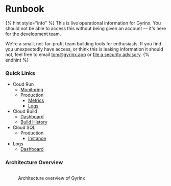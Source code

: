 # Runbook

{% hint style="info" %}
This is live operational information for Gyrinx. You should not be able to access this without being given an account — it's here for the development team.

We're a small, not-for-profit team building tools for enthusiasts. If you find you unexpectedly have access, or think this is leaking information it should not, feel free to email [tom@gyrinx.app](mailto:tom@gyrinx.app) or [file a security advisory](https://github.com/gyrinx-app/gyrinx/security/advisories/new).&#x20;
{% endhint %}

### Quick Links

- Coud Run
  - [Monitoring](https://console.cloud.google.com/monitoring/dashboards/integration/cloud_run.cloudrun-monitoring;duration=P1D?invt=Abt3Dw\&project=windy-ellipse-440618-p9\&pageState=\(%22eventTypes%22:\(%22selected%22:%5B%22CLOUD_ALERTING_ALERT%22,%22CLOUD_RUN_DEPLOYMENT%22%5D\)\))
  - Production
    - [Metrics](https://console.cloud.google.com/run/detail/europe-west2/gyrinx/metrics?invt=Abt3Dw\&project=windy-ellipse-440618-p9)
    - [Logs](https://console.cloud.google.com/run/detail/europe-west2/gyrinx/logs?invt=Abt3Dw\&project=windy-ellipse-440618-p9)
- Cloud Build
  - [Dashboard](https://console.cloud.google.com/cloud-build/dashboard?invt=Abt3Dw\&project=windy-ellipse-440618-p9)
  - [Build History](https://console.cloud.google.com/cloud-build/builds;region=global?query=trigger_id%3D%22bd49e415-bc5c-411a-a19d-ec77599c3ddf%22\&invt=Abt3Dw\&project=windy-ellipse-440618-p9)
- Cloud SQL
  - Production
    - [Instance](https://console.cloud.google.com/sql/instances/gyrinx-app-bootstrap-db/overview?invt=Abt3Dw\&project=windy-ellipse-440618-p9)
- Logs
  - [Dashboard](https://console.cloud.google.com/monitoring/dashboards/resourceList/logs;duration=P1D?invt=Abt3Dw\&project=windy-ellipse-440618-p9)

### Architecture Overview

<figure><img src=".gitbook/assets/image (2).png" alt=""><figcaption><p>Architecture overview of Gyrinx</p></figcaption></figure>
